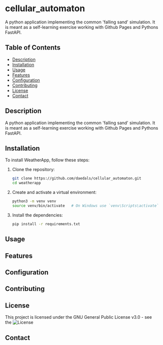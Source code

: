 # cellular_automaton

A python application implementing the common 'falling sand' simulation. It is meant as a self-learning exercise working with Github Pages and Pythons FastAPI.

## Table of Contents

- [Description](#description)
- [Installation](#installation)
- [Usage](#usage)
- [Features](#features)
- [Configuration](#configuration)
- [Contributing](#contributing)
- [License](#license)
- [Contact](#contact)

## Description

A python application implementing the common 'falling sand' simulation. It is meant as a self-learning exercise working with Github Pages and Pythons FastAPI.

## Installation

To install WeatherApp, follow these steps:

1. Clone the repository:
    ```sh
    git clone https://github.com/daedals/cellular_automaton.git
    cd weatherapp
    ```

2. Create and activate a virtual environment:
    ```sh
    python3 -m venv venv
    source venv/bin/activate   # On Windows use `venv\Scripts\activate`
    ```

3. Install the dependencies:
    ```sh
    pip install -r requirements.txt
    ```

## Usage

## Features

## Configuration

## Contributing

## License

This project is licensed under the GNU General Public License v3.0 - see the ![License](https://github.com/daedals/cellular_automaton/blob/main/LICENSE)

## Contact

